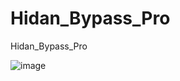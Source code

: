 # Hidan_Bypass_Pro
Hidan_Bypass_Pro


![image](https://github.com/noradlb1/Hidan_Bypass_Pro/assets/74623428/8c0ad707-d546-4746-9bfb-0ce088305dab)
